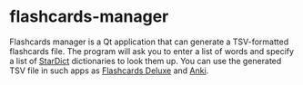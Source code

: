 # flashcards-manager
Flashcards manager is a Qt application that can generate a TSV-formatted flashcards file. The program will ask you to enter a list of words and specify a list of [StarDict](http://stardict-4.sourceforge.net/) dictionaries to look them up. You can use the generated TSV file in such apps as [Flashcards Deluxe](http://flashcardsdeluxe.com/flashcards/) and [Anki](https://apps.ankiweb.net/).

